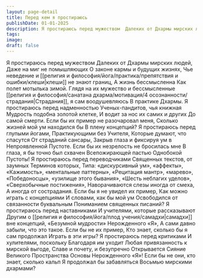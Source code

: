 ```yaml
---
layout: page-detail
title: Перед кем я простираюсь
publishDate: 01-01-2025
description: Я простираюсь перед мужеством  Далеких от Дхармы мирских людей,  Даже на миг не помышляющих  О законе кармы и будущих жизнях,  Чье неведение и клеши не знают границ,  А жизнь бессмысленна  Как полет мотылька зимой...
tags:
image:
draft: false
---
```

Я простираюсь перед мужеством  Далеких от Дхармы мирских людей,  Даже на миг не помышляющих  О законе кармы и будущих жизнях,  Чье неведение и [[религия и философия/йога/практика/препятствия и ошибки/клеши|клеши]] не знают границ,  А жизнь бессмысленна  Как полет мотылька зимой. Глядя на их мужество и бессмысленные  [[религия и философия/санатана дхарма/мотивация/4 осознанности/страдания|Страдания]], я сам воодушевляюсь  В практике Дхармы.  Я простираюсь перед надменностью  Ученых-пандитов, чья книжная  Мудрость подобна золотой клетке,  И водит за нос их самих и других  До самой смерти. Если бы их пример не разочаровал меня,  Сколько жизней мой ум находился бы  В плену концепций?  Я простираюсь перед глупыми йогами,  Практикующими без Учителя,  Которые думают, что спасутся  От страданий сансары,  Закрыв глаза и фиксируя ум в  Непроявленной Пустоте. Если бы их незрелость не бросилась мне  В глаза, я бы точно был схвачен  Всепожирающей пастью  Однобокой Пустоты!  Я простираюсь перед переводчиками  Священных текстов, от заумных  Терминов которых,  Типа: «дискурсивный ум», «аффекты»,  «Кажимость», «ментальные паттерны»,  «Рецитация мантр», «марево»,  «Победоносцы», «узилище этого бывания»,  «Шесть неблагих уделов»,  «Сверхобычные постижения»,  Наворачиваются слезы иногда от смеха,  А иногда от сострадания.  Если бы я не увидел их пример,  Как можно играть с концепциями  И словами, как бы мой ум  Освободился от связанности буквальным  Пониманием священных писаний?  Я простираюсь перед наставниками  И учителями, которые рассказывают  Другим о [[религия и философия/йога/плод учения/самадхи|самадхи]] вне концепций,  «Безумной мудрости» Нерожденного «Я»,  А сами давно забыли, что это такое.  Если бы не их пример,  Кто знает, сколько бы я сам продолжал  Играть в эти игры?  Я простираюсь перед критиками  И хулителями, поскольку  Благодаря им уходит  Любая привязанность к мирской выгоде,  Славе и почету, и безупречно  Открывается Сияние Великого  Пространства Основы Нерожденного «Я»!  Если бы не они, кто знает, сколько кальп  Я продолжал бы забавляться  Восьмью мирскими дхармами?